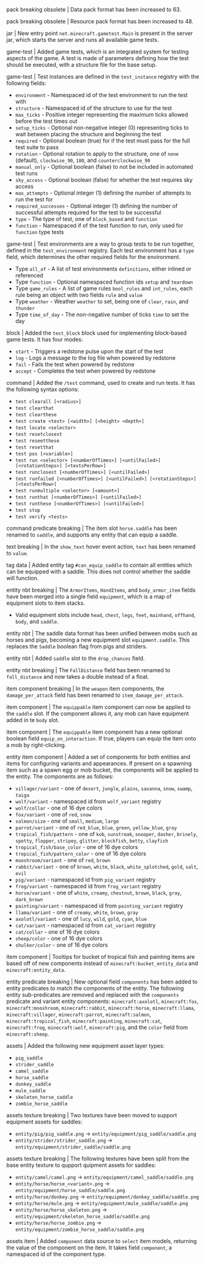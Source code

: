 pack breaking obsolete | Data pack format has been increased to 63.

pack breaking obsolete | Resource pack format has been increased to 48.

jar | New entry point `net.minecraft.gametest.Main` is present in the server jar, which starts the server and runs all available game tests.

game-test | Added game tests, which is an integrated system for testing aspects of the game. A test is made of parameters defining how the test should be executed, with a structure file for the base setup.

game-test | Test instances are defined in the `test_instance` registry with the following fields:
* `environment` - Namespaced id of the test environment to run the test with
* `structure` - Namespaced id of the structure to use for the test
* `max_ticks` - Positive integer representing the maximum ticks allowed before the test times out
* `setup_ticks` - Optional non-negative integer (0) representing ticks to wait between placing the structure and beginning the test
* `required` - Optional boolean (true) for if the test must pass for the full test suite to pass
* `rotation` - Optional rotation to apply to the structure, one of `none` (default), `clockwise_90`, `180`, and `counterclockwise_90`
* `manual_only` - Optional boolean (false) to not be included in automated test runs
* `sky_access` - Optional boolean (false) for whether the test requires sky access
* `max_attempts` - Optional integer (1) defining the number of attempts to run the test for
* `required_successes` - Optional integer (1) defining the number of successful attempts required for the test to be successful
* `type` - The type of test, one of `block_based` and `function`
* `function` - Namespaced if of the test function to run, only used for `function` type tests

game-test | Test environments are a way to group tests to be run together, defined in the `test_environment` registry. Each test environment has a `type` field, which determines the other required fields for the environment.
* Type `all_of` - A list of test environments `definitions`, either inlined or referenced
* Type `function` - Optional namespaced function ids `setup` and `teardown`
* Type `game_rules` - A list of game rules `bool_rules` and `int_rules`, each rule being an object with two fields `rule` and `value`
* Type `weather` - Weather `weather` to set, being one of `clear`, `rain`, and `thunder`
* Type `time_of_day` - The non-negative number of ticks `time` to set the day

block | Added the `test_block` block used for implementing block-based game tests. It has four modes:
* `start` - Triggers a redstone pulse upon the start of the test
* `log` - Logs a message to the log file when powered by redstone
* `fail` - Fails the test when powered by redstone
* `accept` - Completes the test when powered by redstone

command | Added the `/test` command, used to create and run tests. It has the following syntax options:
* `test clearall [<radius>]`
* `test clearthat`
* `test clearthese`
* `test create <test> [<width>] [<height> <depth>]`
* `test locate <selector>`
* `test resetclosest`
* `test reseetthese`
* `test resetthat`
* `test pos [<variable>]`
* `test run <selector> [<numberOfTimes>] [<untilFailed>] [<rotationSteps>] [<testsPerRow>]`
* `test runclosest [<numberOfTimes>] [<untilFailed>]`
* `test runfailed [<numberOfTimes>] [<untilFailed>] [<rotationSteps>] [<testsPerRow>]`
* `test runmultiple <selector> [<amount>]`
* `test runthat [<numberOfTimes>] [<untilFailed>]`
* `test runthese [<numberOfTimes>] [<untilFailed>]`
* `test stop`
* `test verify <tests>`

command predicate breaking | The item slot `horse.saddle` has been renamed to `saddle`, and supports any entity that can equip a saddle.

text breaking | In the `show_text` hover event action, `text` has been renamed to `value`.

tag data | Added entity tag `#can_equip_saddle` to contain all entities which can be equipped with a saddle. This does not control whether the saddle will function.

entity nbt breaking | The `ArmorItems`, `HandItems`, and `body_armor_item` fields have been merged into a single field `equipment`, which is a map of equipment slots to item stacks.
* Valid equipment slots include `head`, `chest`, `legs`, `feet`, `mainhand`, `offhand`, `body`, and `saddle`.

entity nbt | The saddle data format has been unified between mobs such as horses and pigs, becoming a new equipment slot `equipment.saddle`. This replaces the `Saddle` boolean flag from pigs and striders.

entity nbt | Added `saddle` slot to the `drop_chances` field.

entity nbt breaking | The `FallDistance` field has been renamed to `fall_distance` and now takes a double instead of a float.

item component breaking | In the `weapon` item components, the `damage_per_attack` field has been renamed to `item_damage_per_attack`.

item component | The `equippable` item component can now be applied to the `saddle` slot. If the component allows it, any mob can have equipment added in te `body` slot.

item component | The `equippable` item component has a new optional boolean field `equip_on_interaction`. If true, players can equip the item onto a mob by right-clicking.

entity item component | Added a set of components for both entities and items for configuring variants and appearances. If present on a spawning item such as a spawn egg or mob bucket, the components will be applied to the entity. The components are as follows:
* `villager/variant` - one of `desert`, `jungle`, `plains`, `savanna`, `snow`, `swamp`, `taiga`
* `wolf/variant` - namespaced id from `wolf_variant` registry
* `wolf/collar` - one of 16 dye colors
* `fox/variant` - one of `red`, `snow`
* `salmon/size` - one of `small`, `medium`, `large`
* `parrot/variant` - one of `red_blue`, `blue`, `green`, `yellow_blue`, `gray`
* `tropical_fish/pattern` - one of `kob`, `sunstreak`, `snooper`, `dasher`, `brinely`, `spotty`, `flopper`, `stripey`, `glitter`, `blockfish`, `betty`, `clayfish`
* `tropical_fish/base_color` - one of 16 dye colors
* `tropical_fish/pattern_color` - one of 16 dye colors
* `mooshroom/variant` - one of `red`, `brown`
* `rabbit/variant` - one of `brown`, `white`, `black`, `white_splotched`, `gold`, `salt`, `evil`
* `pig/variant` - namespaced id from `pig_variant` registry
* `frog/variant` - namespaced id from `frog_variant` registry
* `horse/variant` - one of `white`, `creamy`, `chestnut`, `brown`, `black`, `gray`, `dark_brown`
* `painting/variant` - namespaced id from `painting_variant` registry
* `llama/variant` - one of `creamy`, `white`, `brown`, `gray`
* `axolotl/variant` - one of `lucy`, `wild`, `gold`, `cyan`, `blue`
* `cat/variant` - namespaced id from `cat_variant` registry
* `cat/collar` - one of 16 dye colors
* `sheep/color` - one of 16 dye colors
* `shulker/color` - one of 16 dye colors

item component | Tooltips for bucket of tropical fish and painting items are based off of new components instead of `minecraft:bucket_entity_data` and `minecraft:entity_data`.

entity predicate breaking | New optional field `components` has been added to entity predicates to match the components of the entity. The following entity sub-predicates are removed and replaced with the `components` predicate and variant entity components: `minecraft:axolotl`, `minecraft:fox`, `minecraft:mooshroom`, `minecraft:rabbit`, `minecraft:horse`, `minecraft:llama`, `minecraft:villager`, `minecraft:parrot`, `minecraft:salmon`, `minecraft:tropical_fish`, `minecraft:painting`, `minecraft:cat`, `minecraft:frog`, `minecraft:wolf`, `minecraft:pig`, and the `color` field from `minecraft:sheep`.

assets | Added the following new equipment asset layer types:
* `pig_saddle`
* `strider_saddle`
* `camel_saddle`
* `horse_saddle`
* `donkey_saddle`
* `mule_saddle`
* `skeleton_horse_saddle`
* `zombie_horse_saddle`

assets texture breaking | Two textures have been moved to support equipment assets for saddles:
* `entity/pig/pig_saddle.png` -> `entity/equipment/pig_saddle/saddle.png`
* `entity/strider/strider_saddle.png` -> `entity/equipment/strider_saddle/saddle.png`

assets texture breaking | The following textures have been split from the base entity texture to qupport quipment assets for saddles:
* `entity/camel/camel.png` -> `entity/equipment/camel_saddle/saddle.png`
* `entity/horse/horse_<variant>.png` -> `entity/equipment/horse_saddle/saddle.png`
* `entity/horse/donkey.png` -> `entity/equipment/donkey_saddle/saddle.png`
* `entity/horse/mule.png` -> `entity/equipment/mule_saddle/saddle.png`
* `entity/horse/horse_skeleton.png` -> `entity/equipment/skeleton_horse_saddle/saddle.png`
* `entity/horse/horse_zombie.png` -> `entity/equipment/zombie_horse_saddle/saddle.png`

assets item | Added `component` data source to `select` item models, returning the value of the component on the item. It takes field `component`, a namespaced id of the component type.
